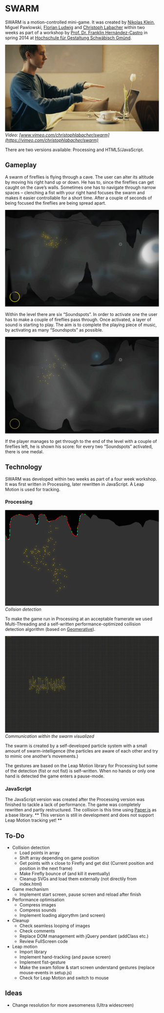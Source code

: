 # SWARM

SWARM is a motion-controlled mini-game. It was created by [Nikolas Klein](http://nikolasklein.de), Miguel Pawlowski, [Florian Ludwig](http://www.florian-ludwig.de) and [Christoph Labacher](http://www.christophlabacher.com) within two weeks as part of a workshop by [Prof. Dr. Franklin Hernández-Castro](http://skizata.com) in spring 2014 at [Hochschule für Gestaltung Schwäbisch Gmünd](http://hfg-gmuend.de/).


[![](/Readme/playing_1.png)](https://vimeo.com/christophlabacher/swarm)
*Video: [www.vimeo.com/christophlabacher/swarm](https://vimeo.com/christophlabacher/swarm)*

There are two versions available: Processing and HTML5/JavaScript.

## Gameplay

A swarm of fireflies is flying through a cave. The user can alter its altitude by moving his right hand up or down. He has to, since the fireflies can get caught on the cave’s walls. Sometimes one has to navigate through narrow spaces – clenching a fist with your right hand focuses the swarm and makes it easier controllable for a short time. After a couple of seconds of being focused the fireflies are being spread apart.

![Gameplay](/Readme/gameplay_1.png)

Within the level there are six “Soundspots”. In order to activate one the user has to make a couple of fireflies pass through. Once activated, a layer of sound is starting to play. The aim is to complete the playing piece of music, by activating as many “Soundspots” as possible.

![Gameplay](/Readme/gameplay_2.png)

If the player manages to get through to the end of the level with a couple of fireflies left, he is shown his score: for every two “Soundspots” activated, there is one medal.

## Technology

SWARM was developed within two weeks as part of a four week workshop. It was first written in Processing, later rewritten in JavaScript. A Leap Motion is used for tracking.

### Processing

![Collision Detection](/Readme/collision.png)
*Collsion detection*

To make the game run in Processing at an acceptable framerate we used Multi-Threading and a self-written performance-optimized collision detection algorithm (based on [Geomerative](http://www.ricardmarxer.com/geomerative/)).

![Swarm Communication](/Readme/swarm.gif)
*Communication within the swarm visualized*

 The swarm is created by a self-developed particle system with a small amount of swarm-intelligence (the particles are aware of each other and try to mimic one another’s movements.)
 
 The gestures are based on the Leap Motion library for Processing but some of the detection (fist or not fist) is self-written. When no hands or only one hand is detected the game enters a pause-mode.

### JavaScript

The JavaScript version was created after the Processing version was finished to tackle a lack of performance. The game was completely rewritten and partly restructured. The collision is this time using [Paper.js](http://paperjs.org) as a base library. ** This version is still in development and does not support Leap Motion tracking yet! **

## To-Do

- Collision detection
	- Load points in array
	- Shift array depending on game position
	- Get points with x close to Firefly and get dist (Current position and position in the next frame)
	- Make Firefly bounce of (and kill it eventually)
	- Cleanup SVGs and load them externally (not directily from index.html)
- Game mechanism
	- Implement start screen, pause screen and reload after finish
- Performance optimisation
	- Compress images
	- Compress sounds
	- Implement loading algorythm (and screen)
- Cleanup
	- Check seamless looping of images
	- Check comments
	- Replace DOM management with jQuery pendant (addClass etc.)
	- Review FullScreen code
- Leap motion
	- Import library
	- Implement hand-tracking (and pause screen)
	- Implement fist-gesture
	- Make the swam follow & start screen understand gestures (replace mouse-events in setup.js)
	- Check for Leap Motion and switch to mouse
	
## Ideas

- Change resolution for more awsomeness (Ultra widescreen)
